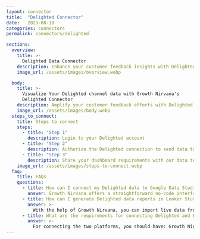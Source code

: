 ```yaml
---
layout: connector
title:  "Delighted Connector"
date:   2023-08-10
categories: connectors
permalink: connectors/delighted

sections:
  overview:
    title: >-
      Delighted Data Connector
    description: Enhance your customer feedback insights with Delighted integration. Seamlessly merge feedback data from Delighted with Looker Studio's analytical capabilities, unlocking insights that shape customer experiences, satisfaction strategies, and operational excellence.
    image_url: /assets/images/overview.webp

  body:
    title: >-
      Visualize Your Delighted channel data with Growth Nirvana's
      Delighted Connector
    description: Amplify your customer feedback efforts with Delighted insights integrated into Looker Studio.
    image_url: /assets/images/body.webp
  steps_to_connect:
    title: Steps to connect
    steps:
      - title: "Step 1"
        description: Login to your Delighted account
      - title: "Step 2"
        description: Authorize the Delighted connection to send data to Growth Nirvana
      - title: "Step 3"
        description: Share your dashboard requirements with our data team. We will build the report for you.
    image_url: /assets/images/steps-to-connect.webp
  faq:
    title: FAQs
    questions:
      - title: How can I connect my Delighted data to Google Data Studio/Looker Studio?
        answer: Growth Nirvana offers a straightforward no-code interface to connect to Delighted data sources.
      - title: How can I generate Delighted data reports in Looker Studio?
        answer: >-
          With the help of Growth Nirvana, you can import live data from Delighted into Looker Studio. These data can be viewed in charts, tables, and dashboards to generate branded reports that can be shared instantly.
      - title: What are the requirements for connecting Delighted and Looker Studio?
        answer: >-
          For connecting the two platforms, you should have: Growth Nirvana Account and Delighted Ads Account
---
```

